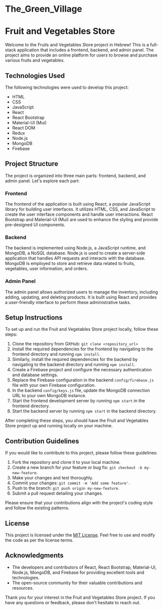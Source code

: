 # The_Green_Village
# Fruit and Vegetables Store

Welcome to the Fruits and Vegetables Store project in Hebrew! This is a full-stack application that includes a frontend, backend, and admin panel. 
The project aims to provide an online platform for users to browse and purchase various fruits and vegetables.

## Technologies Used

The following technologies were used to develop this project:

- HTML
- CSS
- JavaScript
- React
- React Bootstrap
- Material-UI (Mui)
- React DOM
- Redux
- Node.js
- MongoDB
- Firebase

## Project Structure

The project is organized into three main parts: frontend, backend, and admin panel. Let's explore each part:

### Frontend

The frontend of the application is built using React, a popular JavaScript library for building user interfaces. It utilizes HTML, CSS, and JavaScript to create the user interface components and handle user interactions. React Bootstrap and Material-UI (Mui) are used to enhance the styling and provide pre-designed UI components.

### Backend

The backend is implemented using Node.js, a JavaScript runtime, and MongoDB, a NoSQL database. Node.js is used to create a server-side application that handles API requests and interacts with the database. MongoDB is employed to store and retrieve data related to fruits, vegetables, user information, and orders.

### Admin Panel

The admin panel allows authorized users to manage the inventory, including adding, updating, and deleting products. It is built using React and provides a user-friendly interface to perform these administrative tasks.

## Setup Instructions

To set up and run the Fruit and Vegetables Store project locally, follow these steps:

1. Clone the repository from GitHub: `git clone <repository_url>`
2. Install the required dependencies for the frontend by navigating to the frontend directory and running `npm install`.
3. Similarly, install the required dependencies for the backend by navigating to the backend directory and running `npm install`.
4. Create a Firebase project and configure the necessary authentication and database settings.
5. Replace the Firebase configuration in the backend `config/firebase.js` file with your own Firebase configuration.
6. In the backend `config/keys.js` file, update the MongoDB connection URL to your own MongoDB instance.
7. Start the frontend development server by running `npm start` in the frontend directory.
8. Start the backend server by running `npm start` in the backend directory.

After completing these steps, you should have the Fruit and Vegetables Store project up and running locally on your machine.

## Contribution Guidelines

If you would like to contribute to this project, please follow these guidelines:

1. Fork the repository and clone it to your local machine.
2. Create a new branch for your feature or bug fix: `git checkout -b my-new-feature`.
3. Make your changes and test thoroughly.
4. Commit your changes: `git commit -m 'Add some feature'`.
5. Push to the branch: `git push origin my-new-feature`.
6. Submit a pull request detailing your changes.

Please ensure that your contributions align with the project's coding style and follow the existing patterns.

## License

This project is licensed under the [MIT License](LICENSE). Feel free to use and modify the code as per the license terms.

## Acknowledgments

- The developers and contributors of React, React Bootstrap, Material-UI, Node.js, MongoDB, and Firebase for providing excellent tools and technologies.
- The open-source community for their valuable contributions and resources.

Thank you for your interest in the Fruit and Vegetables Store project. If you have any questions or feedback, please don't hesitate to reach out.
